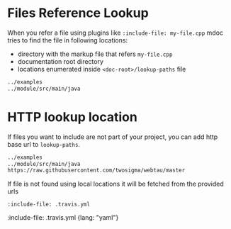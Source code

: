 # Files Reference Lookup

When you refer a file using plugins like `:include-file: my-file.cpp` mdoc tries to find the file in 
following locations:

* directory with the markup file that refers `my-file.cpp`
* documentation root directory
* locations enumerated inside `<doc-root>/lookup-paths` file

```txt {title: "lookup-paths"}
../examples
../module/src/main/java
```

# HTTP lookup location

If files you want to include are not part of your project, you can add http base url to `lookup-paths`.

```txt {title: "lookup-paths"}
../examples
../module/src/main/java
https://raw.githubusercontent.com/twosigma/webtau/master
```

If file is not found using local locations it will be fetched from the provided urls

    :include-file: .travis.yml
 
:include-file: .travis.yml {lang: "yaml"}

